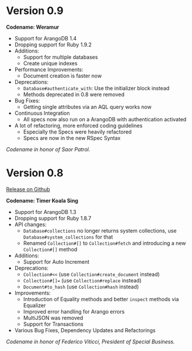 # Version 0.9

**Codename: Weramur**

* Support for ArangoDB 1.4
* Dropping support for Ruby 1.9.2
* Additions:
    * Support for multiple databases
    * Create unique indexes
* Performance Improvements:
    * Document creation is faster now
* Deprecations: 
    * `Database#authenticate_with`: Use the initializer block instead
    * Methods deprecated in 0.8 were removed
* Bug Fixes:
    * Getting single attributes via an AQL query works now
* Continuous Integration
    * All specs now also run on a ArangoDB with authentication activated
* A lot of refactoring, more enforced coding guidelines
    * Especially the Specs were heavily refactored
    * Specs are now in the new RSpec Syntax

*Codename in honor of Saor Patrol.*

# Version 0.8

[Release on Github](https://github.com/triAGENS/ashikawa-core/releases/tag/v0.8.0)

**Codename: Timer Koala Sing**

* Support for ArangoDB 1.3
* Dropping support for Ruby 1.8.7
* API changes:
  * `Database#collections` no longer returns system collections, use `Database#system_collections` for that
  * Renamed `Collection#[]` to `Collection#fetch` and introducing a new `Collection#[]` method
* Additions:
  * Support for Auto Increment
* Deprecations:
  * `Collection#<<` (use `Collection#create_document` instead)
  * `Collection#[]=` (use `Collection#replace` instead)
  * `Document#to_hash` (use `Collection#hash` instead)
* Improvements:
  * Introduction of Equality methods and better `inspect` methods via Equalizer
  * Improved error handling for Arango errors
  * MultiJSON was removed
  * Support for Transactions
* Various Bug Fixes, Dependency Updates and Refactorings

*Codename in honor of Federico Viticci, President of Special Business.*
